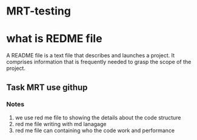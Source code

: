 # MRT-testing

# what is REDME file
A README file is a text file that describes and launches a project. It comprises information that is frequently needed to grasp the scope of the project.

## Task MRT use githup
  
### Notes
1. we use red me file to showing the details about the code structure
2. red me file writing with md  lanagage
3. red me file can containing who the code work and performance

